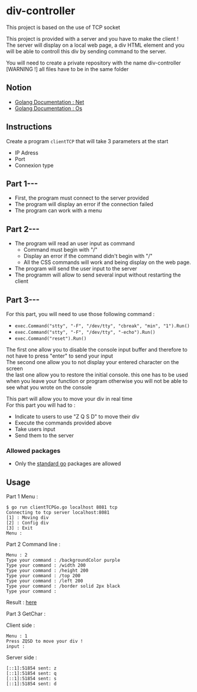 # div-controller
This project is based on the use of TCP socket

This project is provided with a server and you have to make the client !  
The server will display on a local web page, a div HTML element and you will be able to controll this div by sending command to the server.

You will need to create a private repository with the name div-controller  
[WARNING !] all files have to be in the same folder

## Notion

* [Golang Documentation : Net](https://pkg.go.dev/net)
* [Golang Documentation : Os](https://pkg.go.dev/os)

## Instructions

Create a program `clientTCP` that will take 3 parameters at the start
* IP Adress
* Port
* Connexion type

## Part 1---
* First, the program must connect to the server provided
* The program will display an error if the connection failed
* The program can work with a menu

## Part 2---
* The program will read an user input as command
  * Command must begin with "/"
  * Display an error if the command didn't begin with "/"
  * All the CSS commands will work and being display on the web page.
* The program will send the user input to the server
* The programm will allow to send several input without restarting the client

## Part 3---
For this part, you will need to use those following command :  
* `exec.Command("stty", "-F", "/dev/tty", "cbreak", "min", "1").Run()`
* `exec.Command("stty", "-F", "/dev/tty", "-echo").Run()`
* `exec.Command("reset").Run()`

The first one allow you to disable the console input buffer and therefore to not have to press "enter" to send your input  
The second one allow you to not display your entered character on the screen  
the last one allow you to restore the initial console. this one has to be used when you leave your function or program otherwise you will not be able to see what you wrote on the console

This part will allow you to move your div in real time  
For this part you will had to :
* Indicate to users to use "Z Q S D" to move their div
* Execute the commands provided above
* Take users input
* Send them to the server

### Allowed packages
* Only the [standard go](https://pkg.go.dev/std) packages are allowed

## Usage
Part 1 Menu :

    $ go run clientTCPGo.go localhost 8081 tcp
    Connecting to tcp server localhost:8081
    [1] : Moving div
    [2] : Config div
    [3] : Exit
    Menu :  

Part 2 Command line : 

    Menu : 2
    Type your command : /backgroundColor purple
    Type your command : /width 200
    Type your command : /height 200
    Type your command : /top 200
    Type your command : /left 200
    Type your command : /border solid 2px black
    Type your command :

Result : [here](https://i.imgur.com/ERBwGDW.png)

Part 3 GetChar : 

Client side :

    Menu : 1
    Press ZQSD to move your div !
    input :

Server side : 

    [::1]:51854 sent: z
    [::1]:51854 sent: q
    [::1]:51854 sent: s
    [::1]:51854 sent: d






    
